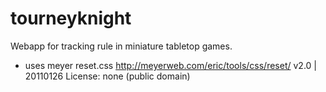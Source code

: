 # tourneyknight
Webapp for tracking rule in miniature tabletop games.

* uses meyer reset.css http://meyerweb.com/eric/tools/css/reset/ 
   v2.0 | 20110126
   License: none (public domain)